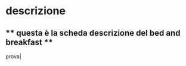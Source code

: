 # descrizione #
** questa è la scheda descrizione del bed and breakfast **
-----------------------------------

prova|
